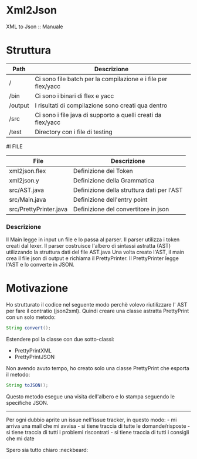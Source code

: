 # Xml2Json
XML to Json :: Manuale

# Struttura
Path          | Descrizione
------------- | -------------
/             | Ci sono file batch per la compilazione e i file per flex/yacc 
/bin          | Ci sono i binari di flex e yacc
/output       | I risultati di compilazione sono creati qua dentro
/src          | Ci sono i file java di supporto a quelli creati da flex/yacc
/test         | Directory con i file di testing

#I FILE

File          | Descrizione
------------- | -------------
xml2json.flex           | Definizione dei Token
xml2json.y              | Definizione della Grammatica
src/AST.java            | Definizione della struttura dati per l'AST
src/Main.java           | Definizione dell'entry point
src/PrettyPrinter.java  | Definizione del convertitore in json

<h3>Descrizione</h3>
Il Main legge in input un file e lo passa al parser. 
Il parser utilizza i token creati dal lexer.
Il parser costruisce l'albero di sintassi astratta (AST) utilizzando la struttura dati del file AST.java
Una volta creato l'AST, il main crea il file json di output e richiama il PrettyPrinter.
Il PrettyPrinter legge l'AST e lo converte in JSON.


# Motivazione
Ho strutturato il codice nel seguente modo perchè volevo riutilizzare l' AST per fare il contratio (json2xml).
Quindi creare una classe astratta PrettyPrint con un solo metodo:
```Java
String convert();
```
Estendere poi la classe con due sotto-classi:
  - PrettyPrintXML
  - PrettyPrintJSON
  
Non avendo avuto tempo, ho creato solo una classe PrettyPrint che esporta il metodo:
```Java
String toJSON();
```
Questo metodo esegue una visita dell'albero e lo stampa seguendo le specifiche JSON.
<hr>
Per ogni dubbio aprite un issue nell'issue tracker, in questo modo:
  - mi arriva una mail che mi avvisa
  - si tiene traccia di tutte le domande/risposte
  - si tiene traccia di tutti i problemi riscontrati
  - si tiene traccia di tutti i consigli che mi date

Spero sia tutto chiaro :neckbeard: